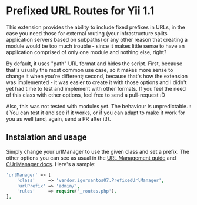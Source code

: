 Prefixed URL Routes for Yii 1.1
===============================

  This extension provides the ability to include fixed prefixes in URLs, in the case you need those for external
routing (your infrastructure splits application servers based on subpaths) or any other reason that creating a module
would be too much trouble - since it makes little sense to have an application comprised of only one module and nothing
else, right?

  By default, it uses "path" URL format and hides the script. First, because that's usually the most common use case,
so it makes more sense to change it when you're different; second, because that's how the extension was implemented -
it was easier to create it with those options and I didn't yet had time to test and implement with other formats. If
you feel the need of this class with other options, feel free to send a pull-request :D

  Also, this was not tested with modules yet. The behaviour is unpredictable. :( You can test it and see if it works,
or if you can adapt to make it work for you as well (and, again, send a PR after it!).


Instalation and usage
---------------------

Simply change your urlManager to use the given class and set a prefix. The other options you can see as usual in the
[URL Management guide](guide) and [CUrlManager docs](docs). Here's a sample:

```php
'urlManager' => [
	'class'     => 'vendor.igorsantos07.PrefixedUrlManager',
	'urlPrefix' => 'admin/',
	'rules'     => require('_routes.php'),
],
```

[guide]:http://www.yiiframework.com/doc/guide/1.1/en/topics.url
[docs]: http://www.yiiframework.com/doc/api/1.1/CUrlManager
